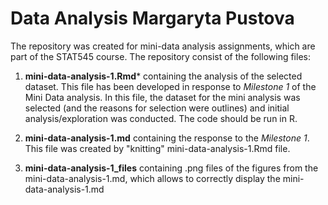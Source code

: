 # Data Analysis Margaryta Pustova

The repository was created for mini-data analysis assignments, which are part of the STAT545 course. The repository consist of the following files:

1. **mini-data-analysis-1.Rmd*** containing the analysis of the selected dataset. This file has been developed in response to *Milestone 1* of the Mini Data analysis. In this file, the dataset for the mini analysis was selected (and the reasons for selection were outlines) and initial analysis/exploration was conducted. The code should be run in R.

2. **mini-data-analysis-1.md** containing the response to the *Milestone 1*. This file was created by "knitting" mini-data-analysis-1.Rmd file.

3. **mini-data-analysis-1_files** containing .png files of the figures from the mini-data-analysis-1.md, which allows to correctly display the mini-data-analysis-1.md
